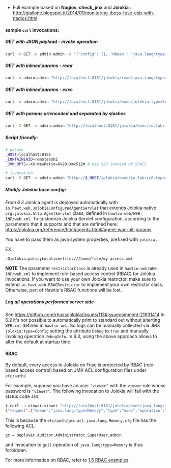 - Full example based on **Nagios**, **check_jmx** and **Jolokia** : http://giallone.blogspot.it/2014/01/monitoring-jboss-fuse-esb-with-nagios.html

#### sample `curl` invocations:

##### GET wtih JSON payload - invoke operation
```bash
curl -X GET -u admin:admin -d "{'config': {}, 'mbean': 'java.lang:type=OperatingSystem', 'type': 'read'}"  "http://localhost:8181/jolokia"
```

##### GET with inlined params - read
```bash
curl -u admin:admin "http://localhost:8181/jolokia/read/java.lang:type=Memory/HeapMemoryUsage"
```

##### GET with inlined params - exec
```bash
curl -u admin:admin "http://localhost:8181/jolokia/exec/jolokia:type=ServerHandler,qualifier=hawtio/mBeanServersInfo"
```

##### GET with  params urlencoded and separated by slashes
```bash
curl -X GET -u admin:admin "http://localhost:8181/jolokia/exec/io.fabric8:type=Fabric/changeCreateOptionsField/remotessh2/jvmOpts/-XX%3ANewRatio%3D7"
```

##### Script friendly:

```bash
# params
_HOST=localhost:8181
_CONTAINERID=remotessh2
_JVM_OPTS=-XX:NewRatio=6%20-Xmx512m # use %20 instead of SPACE

# invocation
curl -X GET -u admin:admin "http://$_HOST/jolokia/exec/io.fabric8:type=Fabric/changeCreateOptionsField/$_CONTAINERID/jvmOpts/$_JVM_OPTS"
```

##### Modify Jolokia base config:
*From 6.3*
Jolokia agent is deployed automatically with `io.hawt.web.JolokiaConfiguredAgentServlet` that extends Jolokia native `org.jolokia.http.AgentServlet` class, defined in `hawtio-web/WEB-INF/web.xml`.
To customize Jolokia Servlet configuration, according to the parameters that it supports and that are defined here:
https://jolokia.org/reference/html/agents.html#agent-war-init-params

You have to pass them as java system properties, prefixed with `jolokia.`.

EX.
```
-Djolokia.policyLocation=file:///home/fuse/my-access.xml
```

**NOTE** The parameter `restrictorClass` is already used in `hawtio-web/WEB-INF/web.xml` to implement role-based access control (RBAC) for Jolokia invocations. If you want to use your own Jolokia restrictor, make sure to extend `io.hawt.web.RBACRestrictor` to implement your own restrictor class. Otherwise, part of Hawtio's RBAC functions will be lost.

##### Log all operations performed server side
See https://github.com/rhuss/jolokia/issues/113#issuecomment-21931414
In 6.2 it's not possible to automatically print to standard out without alterting `WEB.xml` defined in `hawtio-web`.
So logs can be manually collected via JMX `jolokia:type=Config` setting the attribute `Debug` to `true` and manually invoking operation `debugInfo`.
In 6.3, using the above approach allows to alter the default at startup time.

#### RBAC
By default, every access to Jolokia on Fuse is protected by RBAC (role-based access control) based on JMX ACL configuration files under `etc/auth/`.

For example, suppose you have an user `"viewer"` with the `viewer` role whose password is `"viewer"`. The following invocation to Jolokia will fail with the status code `403`:

```bash
$ curl -u viewer:viewer "http://localhost:8181/jolokia/exec/java.lang:type=Memory/gc()"
{"request":{"mbean":"java.lang:type=Memory","type":"exec","operation":"gc()"},"error_type":"java.lang.Exception","error":"java.lang.Exception : Operation gc() forbidden for MBean java.lang:type=Memory","status":403}
```

This is because the `etc/auth/jmx.acl.java.lang.Memory.cfg` file has the following ACL:
```
gc = Deployer,Auditor,Administrator,SuperUser,admin
```
and invocation to `gc()` operation of `java.lang:type=Memory` is thus forbidden.

For more information on RBAC, refer to [1.5 RBAC examples](../05_rbac/README.MD).
